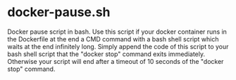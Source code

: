 # docker-pause.sh
Docker pause script in bash.
Use this script if your docker container runs in the Dockerfile at the end a CMD command with a bash shell script which waits at the end infinitely long.
Simply append the code of this script to your bash shell script that the "docker stop" command exits immediately. Otherwise your script will end after
a timeout of 10 seconds of the "docker stop" command.

